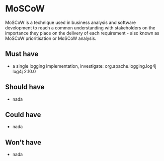# MoSCoW
MoSCoW is a technique used in business analysis and software development to reach a common understanding with stakeholders on the importance they place on the delivery of each requirement - also known as MoSCoW prioritisation or MoSCoW analysis.

## Must have
* a single logging implementation, investigate:
    <groupId>org.apache.logging.log4j</groupId>
    <artifactId>log4j</artifactId>
    <version>2.10.0</version>

## Should have
* nada

## Could have
* nada

## Won't have
* nada
